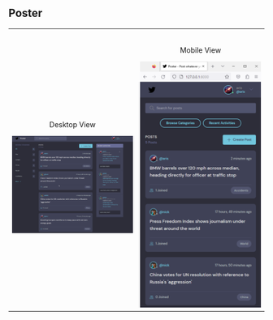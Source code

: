 ## Poster

<table width="100%"> 
<tr>
<td width="50%" height="50%">      
&nbsp; 
<br>
<p align="center">
  Desktop View
</p>
<img src="desktop-view.png">
</td> 
<td width="50%" height="20%">
<br>
<p align="center">
  Mobile View
</p>
<img src="mobile-view.png" height="20%">  
</td>
</table>
